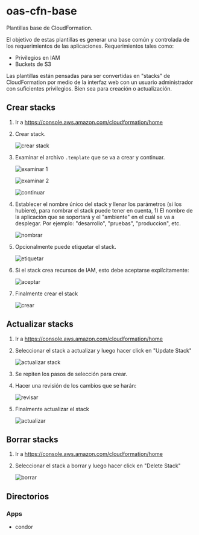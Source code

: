 # oas-cfn-base

Plantillas base de CloudFormation.

El objetivo de estas plantillas es generar una base común y controlada de los requerimientos de las aplicaciones. Requerimientos tales como:

 - Privilegios en IAM
 - Buckets de S3

Las plantillas están pensadas para ser convertidas en "stacks" de CloudFormation por medio de la interfaz web con un usuario administrador con suficientes privilegios. Bien sea para creación o actualización.

Crear stacks
------------

1. Ir a https://console.aws.amazon.com/cloudformation/home
1. Crear stack.

   ![crear stack](http://i.imgur.com/eTCcjuc.png)

1. Examinar el archivo `.template` que se va a crear y continuar.

   ![examinar 1](http://i.imgur.com/LGaEYxK.png)

   ![examinar 2](http://i.imgur.com/vWi4YsX.png)

   ![continuar](http://i.imgur.com/aSg1z0P.png)

1. Establecer el nombre único del stack y llenar los parámetros (si los hubiere), para nombrar el stack puede tener en cuenta, 1) El nombre de la aplicación que se soportará y el "ambiente" en el cuál se va a desplegar. Por ejemplo: "desarrollo", "pruebas", "produccion", etc.

   ![nombrar](http://i.imgur.com/WoE6e2o.png)

1. Opcionalmente puede etiquetar el stack.

   ![etiquetar](http://i.imgur.com/gVPFW0a.png)

1. Si el stack crea recursos de IAM, esto debe aceptarse explícitamente:

   ![aceptar](http://i.imgur.com/b02WcTu.png)

1. Finalmente crear el stack

   ![crear](http://i.imgur.com/rLNZ6dI.png)

Actualizar stacks
-----------------

1. Ir a https://console.aws.amazon.com/cloudformation/home
1. Seleccionar el stack a actualizar y luego hacer click en "Update Stack"

   ![actualizar stack](http://i.imgur.com/hAgARQr.png)

1. Se repiten los pasos de selección para crear.
1. Hacer una revisión de los cambios que se harán:

   ![revisar](http://i.imgur.com/Y0T7u4w.png)

1. Finalmente actualizar el stack

   ![actualizar](http://i.imgur.com/QNRvCUF.png)

Borrar stacks
-------------

1. Ir a https://console.aws.amazon.com/cloudformation/home
1. Seleccionar el stack a borrar y luego hacer click en "Delete Stack"

   ![borrar](http://i.imgur.com/Z2IgG5Y.png)

Directorios
-----------

### Apps

 - condor

